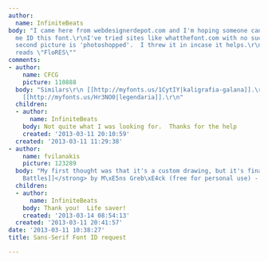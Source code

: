 ```yaml
---
author:
  name: InfiniteBeats
body: "I came here from webdesignerdepot.com and I'm hoping someone can please help
  me ID this font.\r\nI've tried sites like whatthefont.com with no success.\r\n\r\nThe
  second picture is 'photoshopped'.  I threw it in incase it helps.\r\n\r\nThe text
  reads \"FloRES\""
comments:
- author:
    name: CFCG
    picture: 110888
  body: "Similars\r\n [[http://myfonts.us/1CytIY|kaligrafia-galana]].\r\n [[http://myfonts.us/bNRB7P|mon-amour-script]].\r\n
    [[http://myfonts.us/Hr3NO0|legendaria]].\r\n"
  children:
  - author:
      name: InfiniteBeats
    body: Not quite what I was looking for.  Thanks for the help
    created: '2013-03-11 20:10:59'
  created: '2013-03-11 11:29:38'
- author:
    name: fvilanakis
    picture: 123289
  body: "My first thought was that it's a custom drawing, but it's finally <strong>[[http://www.findmyfont.com/index.php/fonts/font-preview?fset=Dafont-2&ffam=Wankstaberg%20Battles%20-%20Regular%20Italic&fid=307b1d5b393645c400bca9b3c7a8157c&fsize=60&text=FloRES&wrap=2|Wankstaberg
    Battles]]</strong> by M\xE5ns Greb\xE4ck (free for personal use) - somehow expanded"
  children:
  - author:
      name: InfiniteBeats
    body: Thank you!  Life saver!
    created: '2013-03-14 08:54:13'
  created: '2013-03-11 20:41:57'
date: '2013-03-11 10:38:27'
title: Sans-Serif Font ID request

---
```

